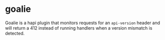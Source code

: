 # goalie
Goalie is a hapi plugin that monitors requests for an `api-version` header and will return a 412 instead of running handlers when a version mismatch is detected.
